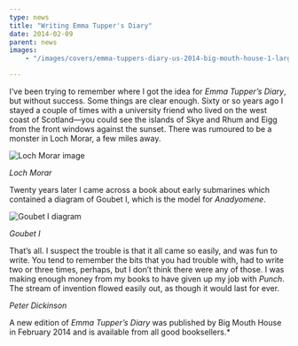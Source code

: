 ```yaml
---
type: news
title: "Writing Emma Tupper's Diary"
date: 2014-02-09
parent: news
images:
    - "/images/covers/emma-tuppers-diary-us-2014-big-mouth-house-1-large.jpg"

---
```


I’ve been trying to remember where I got the idea for *Emma Tupper’s Diary*, but without success. Some things are clear enough. Sixty or so years ago I stayed a couple of times with a university friend who lived on the west coast of Scotland—you could see the islands of Skye and Rhum and Eigg from the front windows against the sunset. There was rumoured to be a monster in Loch Morar, a few miles away.

<!--more-->
![Loch Morar image](/images/news/Loch_Morar_-_geograph.org.uk_-_17380.jpg)

*Loch Morar*

Twenty years later I came across a book about early submarines which contained a diagram of Goubet I, which is the model for *Anadyomene*.

![Goubet I diagram](/images/news/Goubet_small.gif)

*Goubet I*

That’s all. I suspect the trouble is that it all came so easily, and was fun to write. You tend to remember the bits that you had trouble with, had to write two or three times, perhaps, but I don’t think there were any of those. I was making enough money from my books to have given up my job with *Punch*. The stream of invention flowed easily out, as though it would last for ever.

*Peter Dickinson*

A new edition of *Emma Tupper’s Diary* was published by Big Mouth House in February 2014 and is available from all good booksellers.*

